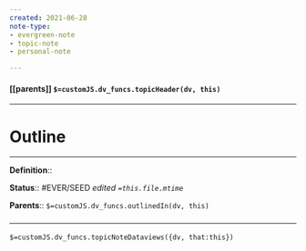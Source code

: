 ```yaml
---
created: 2021-06-28
note-type: 
- evergreen-note
- topic-note
- personal-note

---
```


#### [[parents]] `$=customJS.dv_funcs.topicHeader(dv, this)`



---
# Outline


---

**Definition**::

**Status**:: #EVER/SEED
*edited `=this.file.mtime`*

**Parents**:: 
`$=customJS.dv_funcs.outlinedIn(dv, this)`



### <hr class="dataviews"/>
`$=customJS.dv_funcs.topicNoteDataviews({dv, that:this})`